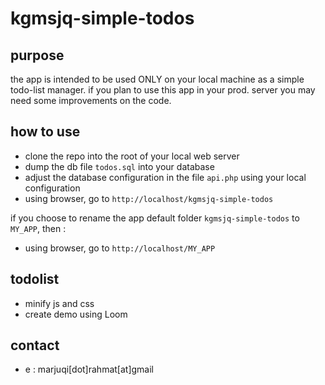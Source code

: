 # kgmsjq-simple-todos


## purpose

the app is intended to be used ONLY on your local machine as a simple todo-list manager.  if you plan to use this app in your prod. server you may need some improvements on the code.

## how to use

- clone the repo into the root of your local web server
- dump the db file `todos.sql` into your database
- adjust the database configuration in the file `api.php` using your local configuration
- using browser, go to `http://localhost/kgmsjq-simple-todos`

if you choose to rename the app default folder `kgmsjq-simple-todos` to `MY_APP`, then : 
- using browser, go to `http://localhost/MY_APP`

## todolist

- minify js and css
- create demo using Loom

## contact

- e : marjuqi[dot]rahmat[at]gmail